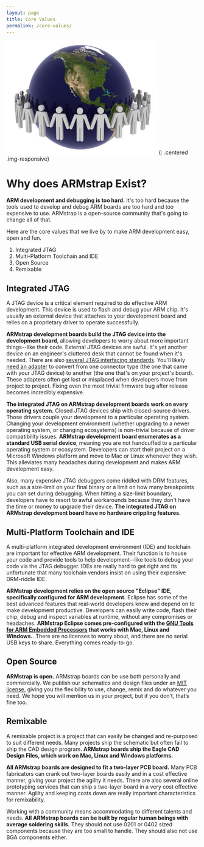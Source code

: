 ```yaml
---
layout: page
title: Core Values
permalink: /core-values/
---
```


![Community](/img/pages/online-community.jpg){: .centered .img-responsive}

# Why does ARMstrap Exist?

**ARM development and debugging is too hard.**  It's too hard because the tools used to develop and debug ARM boards are too hard and too expensive to use.  ARMstrap is a open-source community that's going to change all of that.

Here are the core values that we live by to make ARM development easy, open and fun.

1. Integrated JTAG
2. Multi-Platform Toolchain and IDE
3. Open Source
4. Remixable


## Integrated JTAG

A JTAG device is a critical element required to do effective ARM development.  This device is used to flash and debug your ARM chip.  It's usually an external device that attaches to your development board and relies on a proprietary driver to operate successfully.

**ARMstrap development boards build the JTAG device into the development board**, allowing developers to worry about more important things--like their code.  External JTAG devices are awful.  It's yet another device on an engineer's cluttered desk that cannot be found when it's needed.  There are also [several JTAG interfacing standards][1].  You'll likely [need an adapter][2] to convert from one connector type (the one that came with your JTAG device) to another (the one that's on your project's board).  These adapters often get lost or misplaced when developers move from project to project.  Fixing even the most trivial firmware bug after release becomes incredibly expensive.

**The integrated JTAG on ARMstrap development boards work on every operating system.**  Closed JTAG devices ship with closed-source drivers.  Those drivers couple your development to a particular operating system.  Changing your development environment (whether upgrading to a newer operating system, or changing ecosystems) is non-trivial because of driver compatibility issues.  **ARMstrap development board enumerates as a standard USB serial device**, meaning you are not handcuffed to a particular operating system or ecosystem.  Developers can start their project on a Microsoft Windows platform and move to Mac or Linux whenever they wish.  This alleviates many headaches during development and makes ARM development easy.

Also, many expensive JTAG debuggers come riddled with DRM features, such as a size-limit on your final binary or a limit on how many breakpoints you can set during debugging.  When hitting a size-limit boundary, developers have to resort to awful workarounds because they don't have the time or money to upgrade their device.  **The integrated JTAG on ARMstrap development board have no hardware crippling features.**

## Multi-Platform Toolchain and IDE

A multi-platform integrated development environment (IDE) and toolchain are important for effective ARM development.  Their function is to house your code and provide tools to help development--like tools to debug your code via the JTAG debugger.  IDEs are really hard to get right and its unfortunate that many toolchain vendors insist on using their expensive DRM-riddle IDE.

**ARMstrap development relies on the open source "Eclipse" IDE, specifically configured for ARM development.**  Eclipse has some of the best advanced features that real-world developers know and depend on to make development productive.  Developers can easily write code, flash their chip, debug and inspect variables at runtime, without any compromises or headaches.  **ARMstrap Eclipse comes pre-configured with the [GNU Tools for ARM Embedded Processors][3] that works with Mac, Linux and Windows.**.  There are no licenses to worry about, and there are no serial USB keys to share.  Everything comes ready-to-go.

## Open Source

**ARMstrap is open.** ARMstrap boards can be use both personally and commercially.  We publish our schematics and design files under an [MIT license][4], giving you the flexibility to use, change, remix and do whatever you need. We hope you will mention us in your project, but if you don’t, that’s fine too.

## Remixable

A remixable project is a project that can easily be changed and re-purposed to suit different needs.  Many projects ship the schematic but often fail to ship the CAD design program.  **ARMstrap boards ship the Eagle CAD Design Files, which work on Mac, Linux and Windows platforms.**

**All ARMstrap boards are designed to fit a two-layer PCB board.** Many PCB fabricators can crank out two-layer boards easily and in a cost effective manner, giving your project the agility it needs. There are also several online prototyping services that can ship a two-layer board in a very cost effective manner. Agility and keeping costs down are really important characteristics for remixability.

Working with a community means accommodating to different talents and needs. **All ARMstrap boards can be built by regular human beings with average soldering skills.** They should not use 0201 or 0402 sized components because they are too small to handle. They should also not use BGA components either.


[1]: http://www.keil.com/support/man/docs/ulink2/ulink2_hw_connectors.htm
[2]: http://www.mouser.com/ProductDetail/Segger-Microcontroller/J-Link-9-Pin-Cortex-M-Adapter/?qs=%2fha2pyFadugZ0p1WCusI2WIJx5gxCpe%2fsoQL3CwsvdEMANcPDBQJ%2fg%3d%3d
[3]: https://launchpad.net/gcc-arm-embedded
[4]: http://opensource.org/licenses/MIT

